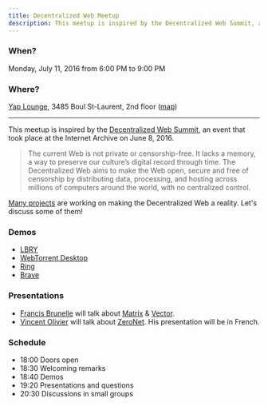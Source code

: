 ```yaml
---
title: Decentralized Web Meetup
description: This meetup is inspired by the Decentralized Web Summit, an event that took place at the Internet Archive on June 8, 2016.
---
```


### When?
Monday, July 11, 2016 from 6:00 PM to 9:00 PM

### Where?
[Yap Lounge](http://yaplounge.com/event-space/), 3485 Boul St-Laurent, 2nd floor ([map](https://goo.gl/maps/qKyFxYGWDYu))

------

This meetup is inspired by the [Decentralized Web Summit](http://www.decentralizedweb.net/), an event that took place at the Internet Archive on June 8, 2016.

> The current Web is not private or censorship-free. It lacks a memory, a way to preserve our culture’s digital record through time. The Decentralized Web aims to make the Web open, secure and free of censorship by distributing data, processing, and hosting across millions of computers around the world, with no centralized control.

[Many projects](http://www.decentralizedweb.net/learn-more/#science-fair) are working on making the Decentralized Web a reality. Let's discuss some of them!

### Demos

* [LBRY](https://lbry.io/)
* [WebTorrent Desktop](https://webtorrent.io/desktop)
* [Ring](https://ring.cx/)
* [Brave](https://www.brave.com/)

### Presentations

* [Francis Brunelle](https://frabrunelle.com/) will talk about [Matrix](http://matrix.org/) & [Vector](https://vector.im/).
* [Vincent Olivier](https://github.com/up4) will talk about [ZeroNet](https://zeronet.io/). His presentation will be in French.

### Schedule

* 18:00 Doors open
* 18:30 Welcoming remarks
* 18:40 Demos
* 19:20 Presentations and questions
* 20:30 Discussions in small groups  
